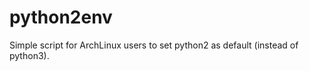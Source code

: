 python2env
==========

Simple script for ArchLinux users to set python2 as default (instead of python3).